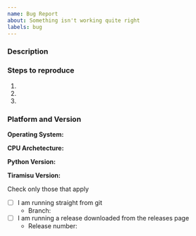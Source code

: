```yaml
---
name: Bug Report
about: Something isn't working quite right
labels: bug
---
```

<!-- Thanks for reporting a bug! Please fill out all the fields below, so we can help you out as quickly as possible.
 These comments won't show on your issue, so you don't have to remove them. -->
### Description
<!-- Describe your bug in detail; what it affects, and what it doesnt -->



### Steps to reproduce
<!-- What did you do that made you find this bug? (And, how can we find it ourselves) -->
1.
2.
3.


### Platform and Version
**Operating System:** 
<!-- What OS are you on? [Linux, BSD, Windows, or macOS]
 Run the `uname` command in a terminal or command prompt window if you are unsure-->
 
**CPU Archetecture:** 
<!-- What kind of cpu do u have? [x86_64, or aarch64/arm64]
Run the `uname -i` command in a terminal or command prompt window if you are unsure -->

**Python Version:** 
<!-- What version of Python are you using to run tiramisu?
Run the `python --version` or `py --version` command in a terminal or command prompt if you are unsure -->

**Tiramisu Version:**  
<!--- What branch of tiramisu are you using?
Make sure you're running the latest version by running the `git pull` command in your Tiramisu folder,
or have downloaded the latest version from the releases page. 
Check the boxes by putting an x between the brackets like this:
- [x] Checked box -->

Check only those that apply
- [ ] I am running straight from git 
  - Branch: 
  <!-- Check which branch you're using by running the command `git branch --show-current` -->
- [ ] I am running a release downloaded from the releases page
  - Release number:
